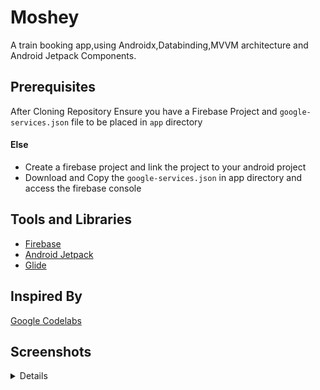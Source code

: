 # Moshey
A train booking app,using Androidx,Databinding,MVVM architecture and Android Jetpack Components.

## Prerequisites

After Cloning Repository Ensure you have a Firebase Project and ```google-services.json``` file to be placed
in ```app``` directory

#### Else

- Create a firebase project and link the project to your android project
- Download and Copy the ```google-services.json``` in app directory and access the firebase console

## Tools and Libraries 

- [Firebase](https://firebase.google.com/?)
- [Android Jetpack](https://developer.android.com/jetpack) 
- [Glide](https://bumptech.github.io/glide/)

## Inspired By

[Google Codelabs](https://codelabs.developers.google.com/codelabs/build-app-with-arch-components/index.html)

## Screenshots

 <details>

    <summary> Mobile </summary>

| [![Book a Ticket](https://github.com/Davidodari/Makta/blob/master/screenshots/Book.png)]()|
|:---:|
| |

</details>

